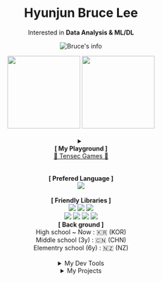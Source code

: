 <div align="center">

# Hyunjun Bruce Lee



Interested in **Data Analysis & ML/DL**
<br>

![Bruce's info](https://github-profile-summary-cards.vercel.app/api/cards/profile-details?username=Hyunjun-Bruce-Lee&theme=dark)

<div align = center>
    <img height = 165 src="https://github-readme-stats.vercel.app/api/top-langs/?username=Hyunjun-Bruce-Lee&layout=compact&theme=dark", float = left>
	  <img height = 165 src = "https://github-readme-stats.vercel.app/api?username=Hyunjun-Bruce-Lee&show_icons=true&theme=dark"float = right>
</div>



<br>

<details align = center>
<summary><div align = center>
  <b> [ My Playground ]</b> <br>
  <A href="https://www.tensecgames.com/" target = "blank">🎡 Tensec Games 🎢</A></summary>
On AWS lightsail
</details>
  <br>
  <br>
  <b>[ Prefered Language ]</b><br>
  <img src="https://img.shields.io/badge/Python-3776AB?style=flat-square&logo=python&logoColor=white">
  <br><br>
  <b>[ Friendly Libraries ]</b><br>
  <img src="https://img.shields.io/badge/TensorFlow-%23FF6F00.svg?style=flat-square&logo=TensorFlow&logoColor=white">
  <img src="https://img.shields.io/badge/PyTorch-%23EE4C2C.svg?style=flat-square&logo=PyTorch&logoColor=white">
  <img src="https://img.shields.io/badge/scikit--learn-%23F7931E.svg?style=flat-square&logo=scikit-learn&logoColor=white"><br>
  <img src="https://img.shields.io/badge/pandas-%23150458.svg?style=flat-square&logo=pandas&logoColor=white">
  <img src="https://img.shields.io/badge/numpy-%23013243.svg?style=flat-square&logo=numpy&logoColor=white">
  <img src="https://img.shields.io/badge/Plotly-%233F4F75.svg?style=flat-square&logo=plotly&logoColor=white">
  <img src="https://img.shields.io/badge/FastAPI-005571?style=flat-square&logo=fastapi">

<div align = center>
  <b> [ Back ground ] </b> <br>
  High school ~ Now : 🇰🇷 (KOR) <br>
  Middle school (3y) : 🇨🇳 (CHN) <br>
  Elementry school (6y) : 🇳🇿 (NZ)
</div>

  

</div>



<br>



<details align = center>
  <summary> My Dev Tools </summary>
  <div markdow = "1">
    Desktop : RTX 4080 / intel i7 - 13700 / 32GB ram <br>
    Laptop : M2 mac / Asus


  </div>

</details>

<details align = center>
  <summary>My Projects</summary>
  <div markdow = "1">
    [2023/07 ~ now] <b>Ten Project</b> (dev) <br>
    [2022/01 ~ 2022/03] test (NLP dev)
  </div>

</details>



